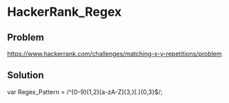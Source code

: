 # HackerRank_Regex


## Problem
https://www.hackerrank.com/challenges/matching-x-y-repetitions/problem


## Solution
var Regex_Pattern = /^[0-9]{1,2}[a-zA-Z]{3,}[\.]{0,3}$/;

